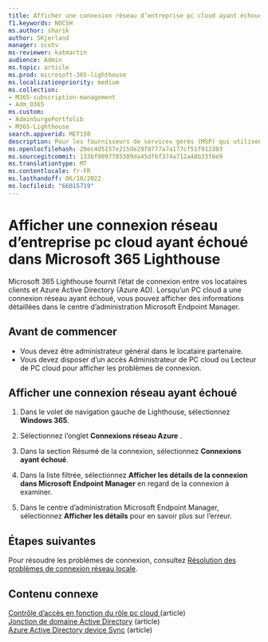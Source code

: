 ```yaml
---
title: Afficher une connexion réseau d’entreprise pc cloud ayant échoué dans Microsoft 365 Lighthouse
f1.keywords: NOCSH
ms.author: sharik
author: SKjerland
manager: scotv
ms-reviewer: katmartin
audience: Admin
ms.topic: article
ms.prod: microsoft-365-lighthouse
ms.localizationpriority: medium
ms.collection:
- M365-subscription-management
- Adm_O365
ms.custom:
- AdminSurgePortfolib
- M365-Lighthouse
search.appverid: MET150
description: Pour les fournisseurs de services gérés (MSP) qui utilisent Microsoft 365 Lighthouse, découvrez comment afficher un PC cloud d’entreprise ayant échoué à la connexion réseau.
ms.openlocfilehash: 20ec4d5157e215de29f8777a7a177cf51f912383
ms.sourcegitcommit: 133bf9097785309da45df6f374a712a48b33f8e9
ms.translationtype: MT
ms.contentlocale: fr-FR
ms.lasthandoff: 06/10/2022
ms.locfileid: "66015719"
---
```

# <a name="view-an-enterprise-cloud-pc-failed-network-connection-in-microsoft-365-lighthouse"></a>Afficher une connexion réseau d’entreprise pc cloud ayant échoué dans Microsoft 365 Lighthouse

Microsoft 365 Lighthouse fournit l’état de connexion entre vos locataires clients et Azure Active Directory (Azure AD). Lorsqu’un PC cloud a une connexion réseau ayant échoué, vous pouvez afficher des informations détaillées dans le centre d’administration Microsoft Endpoint Manager.

## <a name="before-you-begin"></a>Avant de commencer

- Vous devez être administrateur général dans le locataire partenaire.
- Vous devez disposer d’un accès Administrateur de PC cloud ou Lecteur de PC cloud pour afficher les problèmes de connexion.

## <a name="view-a-failed-network-connection"></a>Afficher une connexion réseau ayant échoué

1. Dans le volet de navigation gauche de Lighthouse, sélectionnez **Windows 365**.

2. Sélectionnez l’onglet **Connexions réseau Azure** .

3. Dans la section Résumé de la connexion, sélectionnez **Connexions ayant échoué**.

4. Dans la liste filtrée, sélectionnez **Afficher les détails de la connexion dans Microsoft Endpoint Manager** en regard de la connexion à examiner.

5. Dans le centre d’administration Microsoft Endpoint Manager, sélectionnez **Afficher les détails** pour en savoir plus sur l’erreur.

## <a name="next-steps"></a>Étapes suivantes

Pour résoudre les problèmes de connexion, consultez [Résolution des problèmes de connexion réseau locale](/windows-365/enterprise/troubleshoot-on-premises-network-connection).

## <a name="related-content"></a>Contenu connexe

[Contrôle d’accès en fonction du rôle pc cloud ](/windows-365/enterprise/role-based-access)(article)\
[Jonction de domaine Active Directory](/windows-365/enterprise/troubleshoot-on-premises-network-connection#active-directory-domain-join) (article)\
[Azure Active Directory device Sync](/windows-365/enterprise/troubleshoot-on-premises-network-connection#azure-active-directory-device-sync) (article)

